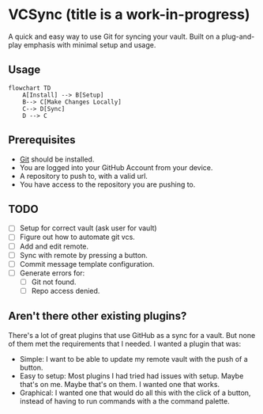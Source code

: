 # VCSync (title is a work-in-progress)

A quick and easy way to use Git for syncing your vault. Built on a plug-and-play emphasis with minimal setup and usage.

## Usage
```mermaid
flowchart TD
    A[Install] --> B[Setup]
    B--> C[Make Changes Locally]
    C--> D[Sync]
    D --> C

```
## Prerequisites
- [Git](https://git-scm.com/downloads) should be installed.
- You are logged into your GitHub Account from your device.
- A repository to push to, with a valid url.
- You have access to the repository you are pushing to.
## TODO
- [ ] Setup for correct vault (ask user for vault)
- [ ] Figure out how to automate git vcs.
- [ ] Add and edit remote.
- [ ] Sync with remote by pressing a button.
- [ ] Commit message template configuration.
- [ ] Generate errors for:
  - [ ] Git not found.
  - [ ] Repo access denied.

## Aren't there other existing plugins?

There's a lot of great plugins that use GitHub as a sync for a vault. But none of them met the requirements that I needed.
I wanted a plugin that was:
- Simple: I want to be able to update my remote vault with the push of a button.
- Easy to setup: Most plugins I had tried had issues with setup. Maybe that's on me. Maybe that's on them. I wanted one that works.
- Graphical:  I wanted one that would do all this with the click of a button, instead of having to run commands with a the command palette.